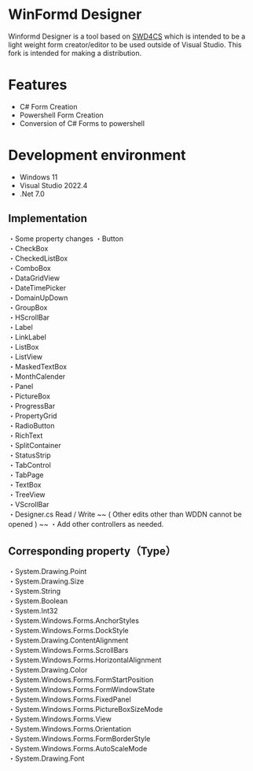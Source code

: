 # WinFormd Designer
Winformd Designer is a tool based on [SWD4CS](https://github.com/hry2566/SWD4CS) which is intended to be a light weight form creator/editor to be used outside of Visual Studio. This fork is intended for making a distribution.

# Features
* C# Form Creation
* Powershell Form Creation
* Conversion of C# Forms to powershell


# Development environment
 * Windows 11
 * Visual Studio 2022.4
 * .Net 7.0

 
## Implementation
 ・Some property changes
 ・Button  
 ・CheckBox  
 ・CheckedListBox  
 ・ComboBox  
 ・DataGridView  
 ・DateTimePicker  
 ・DomainUpDown  
 ・GroupBox  
 ・HScrollBar  
 ・Label  
 ・LinkLabel  
 ・ListBox  
 ・ListView  
 ・MaskedTextBox  
 ・MonthCalender  
 ・Panel  
 ・PictureBox  
 ・ProgressBar  
 ・PropertyGrid  
 ・RadioButton  
 ・RichText  
 ・SplitContainer  
 ・StatusStrip  
 ・TabControl  
 ・TabPage  
 ・TextBox  
 ・TreeView  
 ・VScrollBar  
 ・Designer.cs Read / Write ~~ ( Other edits other than WDDN cannot be opened ) ~~
 ・Add other controllers as needed.

## Corresponding property（Type）
 ・System.Drawing.Point  
 ・System.Drawing.Size  
 ・System.String  
 ・System.Boolean  
 ・System.Int32  
 ・System.Windows.Forms.AnchorStyles  
 ・System.Windows.Forms.DockStyle  
 ・System.Drawing.ContentAlignment  
 ・System.Windows.Forms.ScrollBars  
 ・System.Windows.Forms.HorizontalAlignment  
 ・System.Drawing.Color  
 ・System.Windows.Forms.FormStartPosition  
 ・System.Windows.Forms.FormWindowState  
 ・System.Windows.Forms.FixedPanel  
 ・System.Windows.Forms.PictureBoxSizeMode  
 ・System.Windows.Forms.View  
 ・System.Windows.Forms.Orientation  
 ・System.Windows.Forms.FormBorderStyle  
 ・System.Windows.Forms.AutoScaleMode  
 ・System.Drawing.Font  
